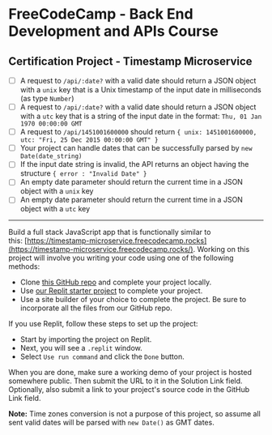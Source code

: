 # FreeCodeCamp - Back End Development and APIs Course

## Certification Project - Timestamp Microservice

- [ ] A request to `/api/:date?` with a valid date should return a JSON object with a `unix` key that is a Unix timestamp of the input date in milliseconds (as type `Number`)
- [ ] A request to `/api/:date?` with a valid date should return a JSON object with a `utc` key that is a string of the input date in the format: `Thu, 01 Jan 1970 00:00:00 GMT`
- [ ] A request to `/api/1451001600000` should return `{ unix: 1451001600000, utc: "Fri, 25 Dec 2015 00:00:00 GMT" }`
- [ ] Your project can handle dates that can be successfully parsed by `new Date(date_string)`
- [ ] If the input date string is invalid, the API returns an object having the structure `{ error : "Invalid Date" }`
- [ ] An empty date parameter should return the current time in a JSON object with a `unix` key
- [ ] An empty date parameter should return the current time in a JSON object with a `utc` key

---

Build a full stack JavaScript app that is functionally similar to this: [https://timestamp-microservice.freecodecamp.rocks](https://timestamp-microservice.freecodecamp.rocks/). Working on this project will involve you writing your code using one of the following methods:

- Clone [this GitHub repo](https://github.com/freeCodeCamp/boilerplate-project-timestamp/) and complete your project locally.
- Use [our Replit starter project](https://replit.com/github/freeCodeCamp/boilerplate-project-timestamp) to complete your project.
- Use a site builder of your choice to complete the project. Be sure to incorporate all the files from our GitHub repo.

If you use Replit, follow these steps to set up the project:

- Start by importing the project on Replit.
- Next, you will see a `.replit` window.
- Select `Use run command` and click the `Done` button.

When you are done, make sure a working demo of your project is hosted somewhere public. Then submit the URL to it in the Solution Link field. Optionally, also submit a link to your project's source code in the GitHub Link field.

**Note:** Time zones conversion is not a purpose of this project, so assume all sent valid dates will be parsed with `new Date()` as GMT dates.
